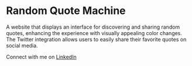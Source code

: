 # Random Quote Machine
A website that displays an interface for discovering and sharing random quotes, enhancing the experience with visually appealing color changes. The Twitter integration allows users to easily share their favorite quotes on social media. <br />

Connect with me on [LinkedIn](https://www.linkedin.com/in/pabllo-cristian-ferreira-de-lima-712b5224b/)
